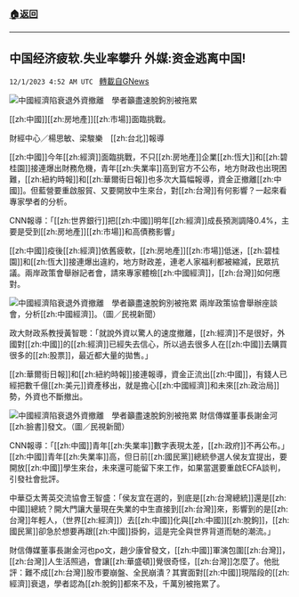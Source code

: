 ###  [:house:返回](README.md)
---


## 中国经济疲软.失业率攀升 外媒:资金逃离中国!
`12/1/2023 4:52 AM UTC ` [轉載自GNews](https://gnews.org/articles/2070776)

![中國經濟陷衰退外資撤離　學者籲盡速脫鉤別被拖累](https://cdn.ftvnews.com.tw/manasystem/FileData/News/5f0db438-6745-4855-88ce-81442818d410.jpg "中國經濟陷衰退外資撤離　學者籲盡速脫鉤別被拖累")

[[zh:中國]][[zh:房地產]][[zh:市場]]面臨挑戰。

財經中心／楊思敏、梁駿樂　[[zh:台北]]報導

[[zh:中國]]今年[[zh:經濟]]面臨挑戰，不只[[zh:房地產]]企業[[zh:恆大]]和[[zh:碧桂園]]接連爆出財務危機，青年[[zh:失業率]]高到官方不公布，地方財政也出現困難，[[zh:紐約時報]]和[[zh:華爾街日報]]也多次大篇幅報導，資金正撤離[[zh:中國]]。但藍營要重啟服貿、又要開放中生來台，對[[zh:台灣]]有何影響？一起來看專家學者的分析。

CNN報導：「[[zh:世界銀行]]把[[zh:中國]]明年[[zh:經濟]]成長預測調降0.4%，主要是受到[[zh:房地產]][[zh:市場]]和高債務影響」

[[zh:中國]]疫後[[zh:經濟]]依舊疲軟，[[zh:房地產]][[zh:市場]]低迷，[[zh:碧桂園]]和[[zh:恆大]]接連爆出違約，地方財政差，連老人家福利都被縮減，民眾抗議。兩岸政策會舉辦記者會，請來專家體檢[[zh:中國經濟]]，[[zh:台灣]]如何應對。

![中國經濟陷衰退外資撤離　學者籲盡速脫鉤別被拖累](https://cdn.ftvnews.com.tw/summernotefiles/News/f11ca1fa-83cb-4a6f-88f4-9bff361d002a.jpg "中國經濟陷衰退外資撤離　學者籲盡速脫鉤別被拖累") 兩岸政策協會舉辦座談會，分析[[zh:中國經濟]]。（圖／民視新聞）

政大財政系教授黃智聰：「就說外資以驚人的速度撤離，[[zh:經濟]]不是很好，外國對[[zh:中國]]的[[zh:經濟]]已經失去信心，所以過去很多人在[[zh:中國]]去購買很多的[[zh:股票]]，最近都大量的拋售。」

[[zh:華爾街日報]]和[[zh:紐約時報]]接連報導，資金正流出[[zh:中國]]，有錢人已經把數千億[[zh:美元]]資產移出，就是擔心[[zh:中國經濟]]和未來[[zh:政治局]]勢，外資也不斷撤出。

![中國經濟陷衰退外資撤離　學者籲盡速脫鉤別被拖累](https://cdn.ftvnews.com.tw/summernotefiles/News/d14a61e8-41b1-4afe-b445-36dc2ffb9951.jpg "中國經濟陷衰退外資撤離　學者籲盡速脫鉤別被拖累") 財信傳媒董事長謝金河[[zh:臉書]]發文。（圖／民視新聞）

CNN報導：「[[zh:中國]]青年[[zh:失業率]]數字表現太差，[[zh:政府]]不再公布。」[[zh:中國]]青年[[zh:失業率]]高，但日前[[zh:國民黨]]總統參選人侯友宜提出，要開放[[zh:中國]]學生來台，未來還可能留下來工作，如果當選要重啟ECFA談判，引發社會批評。

中華亞太菁英交流協會王智盛：「侯友宜在選的，到底是[[zh:台灣總統]]還是[[zh:中國]]總統？開大門讓大量現在失業的中生直接到[[zh:台灣]]來，影響到的是[[zh:台灣]]年輕人，（世界[[zh:經濟]]）去[[zh:中國]]化與[[zh:中國]][[zh:脫鉤]]，[[zh:國民黨]]卻急於想要再跟[[zh:中國]]掛鉤，這是完全與世界背道而馳的潮流。」

財信傳媒董事長謝金河也po文，趙少康曾發文，[[zh:中國]]軍演包圍[[zh:台灣]]，[[zh:台灣]]人生活照過，會讓[[zh:華盛頓]]覺很奇怪，[[zh:台灣]]怎麼了。他批評：難不成[[zh:台灣]]股市要崩盤、全民崩潰？其實面對[[zh:中國]]現階段的[[zh:經濟]]衰退，學者認為[[zh:脫鉤]]都來不及，千萬別被拖累了。

